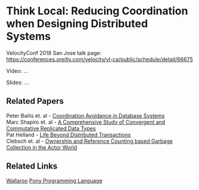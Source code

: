 # Think Local: Reducing Coordination when Designing Distributed Systems

VelocityConf 2018 San Jose talk page: https://conferences.oreilly.com/velocity/vl-ca/public/schedule/detail/66675

Video: ...

Slides: ...

## Related Papers

Peter Bailis et. al - [Coordination Avoidance in Database Systems](http://www.vldb.org/pvldb/vol8/p185-bailis.pdf)  
Marc Shapiro et. al - [A Comprehensive Study of Convergent and Commutative Replicated Data Types](https://hal.inria.fr/inria-00555588/document)  
Pat Helland - [Life Beyond Distributed Transactions](https://queue.acm.org/detail.cfm?ref=rss&id=3025012)  
Clebsch et. al - [Ownership and Reference Counting based Garbage Collection in the Actor World](https://www.doc.ic.ac.uk/~scd/icooolps15_GC.pdf)  


## Related Links

[Wallaroo](github.com/wallaroolabs/wallaroo)
[Pony Programming Language](ponylang.org)

